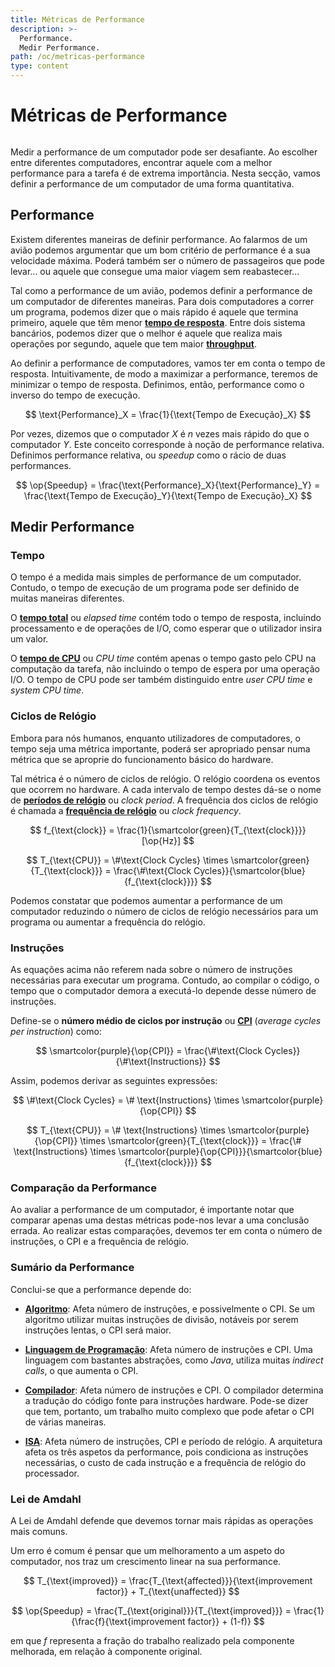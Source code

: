 ```yaml
---
title: Métricas de Performance
description: >-
  Performance.
  Medir Performance.
path: /oc/metricas-performance
type: content
---
```


# Métricas de Performance

```toc

```

Medir a performance de um computador pode ser desafiante. Ao escolher entre
diferentes computadores, encontrar aquele com a melhor performance para a
tarefa é de extrema importância. Nesta secção, vamos definir a performance de
um computador de uma forma quantitativa.

## Performance

Existem diferentes maneiras de definir performance. Ao falarmos de um avião
podemos argumentar que um bom critério de performance é a sua velocidade
máxima. Poderá também ser o número de passageiros que pode levar... ou aquele
que consegue uma maior viagem sem reabastecer...

Tal como a performance de um avião, podemos definir a performance de um
computador de diferentes maneiras. Para dois computadores a correr um programa,
podemos dizer que o mais rápido é aquele que termina primeiro, aquele que têm
menor [**tempo de resposta**](color:orange). Entre dois sistema bancários,
podemos dizer que o melhor é aquele que realiza mais operações por segundo,
aquele que tem maior [**throughput**](color:yellow).

Ao definir a performance de computadores, vamos ter em conta o tempo de
resposta. Intuitivamente, de modo a maximizar a performance, teremos de
minimizar o tempo de resposta. Definimos, então, performance como o inverso do
tempo de execução.

$$
\text{Performance}_X = \frac{1}{\text{Tempo de Execução}_X}
$$

Por vezes, dizemos que o computador $X$ é $n$ vezes mais rápido do que o
computador $Y$. Este conceito corresponde à noção de performance relativa.
Definimos performance relativa, ou _speedup_ como o rácio de duas performances.

$$
\op{Speedup} = \frac{\text{Performance}_X}{\text{Performance}_Y} = \frac{\text{Tempo de Execução}_Y}{\text{Tempo de Execução}_X}
$$

## Medir Performance

### Tempo

O tempo é a medida mais simples de performance de um computador. Contudo, o
tempo de execução de um programa pode ser definido de muitas maneiras
diferentes.

O [**tempo total**](color:orange) ou _elapsed time_ contém todo o tempo de resposta, incluindo
processamento e de operações de I/O, como esperar que o utilizador insira um
valor.

O [**tempo de CPU**](color:yellow) ou _CPU time_ contém apenas o tempo gasto pelo CPU na
computação da tarefa, não incluindo o tempo de espera por uma operação I/O. O
tempo de CPU pode ser também distinguido entre _user CPU time_ e _system CPU
time_.

### Ciclos de Relógio

Embora para nós humanos, enquanto utilizadores de computadores, o tempo seja
uma métrica importante, poderá ser apropriado pensar numa métrica que se
aproprie do funcionamento básico do hardware.

Tal métrica é o número de ciclos de relógio. O relógio coordena os eventos
que ocorrem no hardware. A cada intervalo de tempo destes dá-se o nome de
[**períodos de relógio**](color:green) ou _clock period_. A frequência dos ciclos de relógio é
chamada a [**frequência de relógio**](color:blue) ou _clock frequency_.

$$
f_{\text{clock}} = \frac{1}{\smartcolor{green}{T_{\text{clock}}}} [\op{Hz}]
$$

$$
T_{\text{CPU}} = \#\text{Clock Cycles} \times \smartcolor{green}{T_{\text{clock}}}
= \frac{\#\text{Clock Cycles}}{\smartcolor{blue}{f_{\text{clock}}}}
$$

Podemos constatar que podemos aumentar a performance de um computador reduzindo
o número de ciclos de relógio necessários para um programa ou aumentar a
frequência do relógio.

### Instruções

As equações acima não referem nada sobre o número de instruções necessárias
para executar um programa. Contudo, ao compilar o código, o tempo que o
computador demora a executá-lo depende desse número de instruções.

Define-se o **número médio de ciclos por instrução** ou [**CPI**](color:purple)
(_average cycles per instruction_) como:

<!-- TODO needs more information about "clock cycles" in the formula below -->

$$
\smartcolor{purple}{\op{CPI}} = \frac{\#\text{Clock Cycles}}{\#\text{Instructions}}
$$

Assim, podemos derivar as seguintes expressões:

$$
\#\text{Clock Cycles} = \# \text{Instructions} \times \smartcolor{purple}{\op{CPI}}
$$

$$
T_{\text{CPU}} = \# \text{Instructions} \times \smartcolor{purple}{\op{CPI}} \times \smartcolor{green}{T_{\text{clock}}}
= \frac{\# \text{Instructions} \times \smartcolor{purple}{\op{CPI}}}{\smartcolor{blue}{f_{\text{clock}}}}
$$

### Comparação da Performance

Ao avaliar a performance de um computador, é importante notar que comparar
apenas uma destas métricas pode-nos levar a uma conclusão errada. Ao realizar
estas comparações, devemos ter em conta o número de instruções, o CPI e a
frequência de relógio.

### Sumário da Performance

Conclui-se que a performance depende do:

- [**Algoritmo**](color:orange): Afeta número de instruções, e possivelmente o CPI. Se um
  algoritmo utilizar muitas instruções de divisão, notáveis por serem
  instruções lentas, o CPI será maior.

- [**Linguagem de Programação**](color:yellow): Afeta número de instruções e CPI. Uma linguagem
  com bastantes abstrações, como _Java_, utiliza muitas _indirect calls_, o que
  aumenta o CPI.

- [**Compilador**](color:green): Afeta número de instruções e CPI. O compilador determina a
  tradução do código fonte para instruções hardware. Pode-se dizer que tem,
  portanto, um trabalho muito complexo que pode afetar o CPI de várias
  maneiras.

- [**ISA**](color:red): Afeta número de instruções, CPI e período de relógio. A arquitetura
  afeta os três aspetos da performance, pois condiciona as instruções
  necessárias, o custo de cada instrução e a frequência de relógio do
  processador.

### Lei de Amdahl

A Lei de Amdahl defende que devemos tornar mais rápidas as operações mais
comuns.

Um erro é comum é pensar que um melhoramento a um aspeto do computador, nos
traz um crescimento linear na sua performance.

$$
T_{\text{improved}} = \frac{T_{\text{affected}}}{\text{improvement factor}} + T_{\text{unaffected}}
$$

$$
\op{Speedup} = \frac{T_{\text{original}}}{T_{\text{improved}}} = \frac{1}{\frac{f}{\text{improvement factor}} + (1-f)}
$$

em que $f$ representa a fração do trabalho realizado pela componente melhorada, em relação à componente original.

<!-- TODO add example -->
